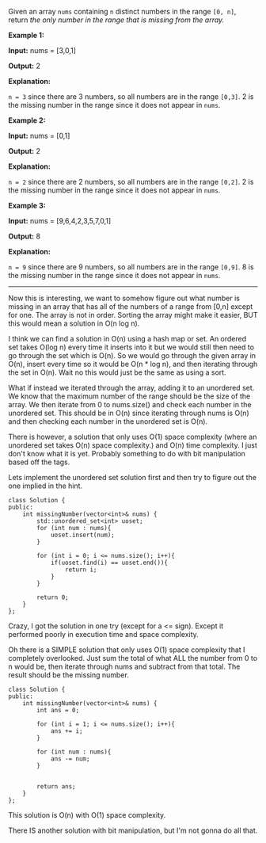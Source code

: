 Given an array `nums` containing `n` distinct numbers in the range `[0, n]`, return _the only number in the range that is missing from the array._

**Example 1:**

**Input:** nums = [3,0,1]

**Output:** 2

**Explanation:**

`n = 3` since there are 3 numbers, so all numbers are in the range `[0,3]`. 2 is the missing number in the range since it does not appear in `nums`.

**Example 2:**

**Input:** nums = [0,1]

**Output:** 2

**Explanation:**

`n = 2` since there are 2 numbers, so all numbers are in the range `[0,2]`. 2 is the missing number in the range since it does not appear in `nums`.

**Example 3:**

**Input:** nums = [9,6,4,2,3,5,7,0,1]

**Output:** 8

**Explanation:**

`n = 9` since there are 9 numbers, so all numbers are in the range `[0,9]`. 8 is the missing number in the range since it does not appear in `nums`.

---

Now this is interesting, we want to somehow figure out what number is missing in an array that has all of the numbers of a range from [0,n] except for one. The array is not in order. Sorting the array might make it easier, BUT this would mean a solution in O(n log n). 

I think we can find a solution in O(n) using a hash map or set. An ordered set takes O(log n) every time it inserts into it but we would still then need to go through the set which is O(n). So we would go through the given array in O(n), insert every time so it would be O(n *  log n), and then iterating through the set in O(n). Wait no this would just be the same as using a sort.

What if instead we iterated through the array, adding it to an unordered set. We know that the maximum number of the range should be the size of the array. We then iterate from 0 to nums.size() and check each number in the unordered set. This should be in O(n) since iterating through nums is O(n) and then checking each number in the unordered set is O(n). 

There is however, a solution that only uses O(1) space complexity (where an unordered set takes O(n) space complexity.) and O(n) time complexity. I just don't know what it is yet. Probably something to do with bit manipulation based off the tags. 

Lets implement the unordered set solution first and then try to figure out the one implied in the hint. 

```
class Solution {
public:
    int missingNumber(vector<int>& nums) {
        std::unordered_set<int> uoset; 
        for (int num : nums){
		    uoset.insert(num);
	    }
	    
	    for (int i = 0; i <= nums.size(); i++){
		    if(uoset.find(i) == uoset.end()){
			    return i;
		    }
	    }
	    
	    return 0;
    }
};
```

Crazy, I got the solution in one try (except for a <= sign). Except it performed poorly in execution time and space complexity. 

Oh there is a SIMPLE solution that only uses O(1) space complexity that I completely overlooked. Just sum the total of what ALL the number from 0 to n would be, then iterate through nums and subtract from that total. The result should be the missing number. 

```
class Solution {
public:
    int missingNumber(vector<int>& nums) {
        int ans = 0;
        
		for (int i = 1; i <= nums.size(); i++){
		    ans += i;
	    }
        
        for (int num : nums){
		    ans -= num;
	    }
	    
	    
	    return ans;
    }
};
```

This solution is O(n) with O(1) space complexity. 

There IS another solution with bit manipulation, but I'm not gonna do all that. 